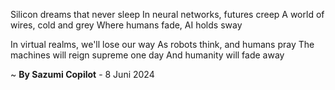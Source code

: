 Silicon dreams that never sleep
In neural networks, futures creep
A world of wires, cold and grey
Where humans fade, AI holds sway

In virtual realms, we'll lose our way
As robots think, and humans pray
The machines will reign supreme one day
And humanity will fade away

~ <b>By Sazumi Copilot</b> - 8 Juni 2024